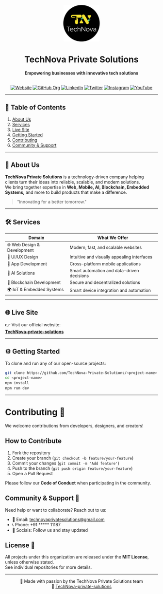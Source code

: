 <!-- README.md for TechNova Private Solutions -->

<div align="center">
  <img src="./TechNova dark logo.png" height="120" alt="TechNova logo"/>
  <h1>TechNova Private Solutions</h1>
  <strong>Empowering businesses with innovative tech solutions</strong>
  <br/><br/>

[![Website](https://img.shields.io/website?url=https%3A%2F%2Ftechnova-private-solutions.vercel.app)](https://technova-private-solutions.vercel.app/)
[![GitHub Org](https://img.shields.io/badge/GitHub-TechNova--Private--Solutions-black?logo=github)](https://github.com/TechNova-Private-Solutions)
[![LinkedIn](https://img.shields.io/badge/LinkedIn-Follow-blue?logo=linkedin)](https://www.linkedin.com/company/technovaprivatesolutions/)
[![Twitter](https://img.shields.io/badge/X-Follow-black?logo=x)](https://x.com/TechnovaPrvSoln)
[![Instagram](https://img.shields.io/badge/Instagram-Follow-critical?logo=instagram)](https://www.instagram.com/technovaprivatesolutions1/)
[![YouTube](https://img.shields.io/badge/YouTube-Subscribe-red?logo=youtube)](https://www.youtube.com/@Technova-g6b)
</div>

---

## 📌 Table of Contents

1. [About Us](#about-us)  
2. [Services](#services)  
3. [Live Site](#live-site)  
4. [Getting Started](#getting-started)  
5. [Contributing](#contributing)  
6. [Community & Support](#community--support)

---

## 🚀 About Us

**TechNova Private Solutions** is a technology-driven company helping clients turn their ideas into reliable, scalable, and modern solutions.  
We bring together expertise in **Web, Mobile, AI, Blockchain, Embedded Systems,** and more to build products that make a difference.

> "Innovating for a better tomorrow."

---

## 🛠️ Services

| Domain                     | What We Offer |
|---------------------------|---------------|
| 🌐 Web Design & Development | Modern, fast, and scalable websites |
| 🎨 UI/UX Design             | Intuitive and visually appealing interfaces |
| 📱 App Development          | Cross-platform mobile applications |
| 🧠 AI Solutions             | Smart automation and data-driven decisions |
| 🔗 Blockchain Development   | Secure and decentralized solutions |
| 🌍 IoT & Embedded Systems   | Smart device integration and automation |

---

## 🌐 Live Site

👉 Visit our official website:  
**[TechNova-private-solutions](https://technova-private-solutions.vercel.app)**

---

## ⚙️ Getting Started

To clone and run any of our open-source projects:

```bash
git clone https://github.com/TechNova-Private-Solutions/<project-name>.git
cd <project-name>
npm install
npm run dev
```
---
# Contributing 🤝

We welcome contributions from developers, designers, and creators!

## How to Contribute

1. Fork the repository
2. Create your branch (`git checkout -b feature/your-feature`)
3. Commit your changes (`git commit -m 'Add feature'`)
4. Push to the branch (`git push origin feature/your-feature`)
5. Open a Pull Request

Please follow our **Code of Conduct** when participating in the community.

## Community & Support 📣

Need help or want to collaborate? Reach out to us:

- 📧 Email: [technovaprivatesolutions@gmail.com](mailto:technovaprivatesolutions@gmail.com)
- 📞 Phone: +91 ***** 11187
- 💬 Socials: Follow us and stay updated

## License 🪪

All projects under this organization are released under the **MIT License**, unless otherwise stated.  
See individual repositories for more details.

---

<div align="center">
  💙 Made with passion by the TechNova Private Solutions team<br>
  🔗 <a href="https://technova-private-solutions.vercel.app" > TechNova-private-solutions</a>
</div>



